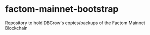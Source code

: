 # factom-mainnet-bootstrap
Repository to hold DBGrow's copies/backups of the Factom Mainnet Blockchain
